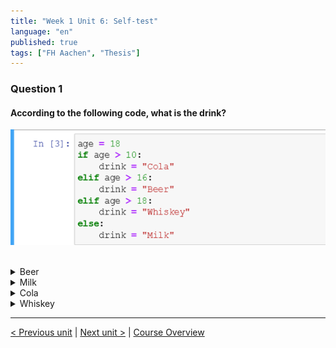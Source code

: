 ```yaml
---
title: "Week 1 Unit 6: Self-test"
language: "en"
published: true
tags: ["FH Aachen", "Thesis"]
---
```


### Question 1

#### According to the following code, what is the drink?

<img src=imgs/week1_unit6_f1.png><br><br>

<details>
	<summary>Beer</summary>
	<img  src="imgs/cross.png" width="25">
</details>


<details>
	<summary>Milk</summary>
	<img  src="imgs/cross.png" width="25">
</details>


<details>
	<summary>Cola</summary>
	<img  src="imgs/check.png" width="25">
</details>


<details>
	<summary>Whiskey</summary>
	<img  src="imgs/cross.png" width="25">
</details>

---

[< Previous unit](/teaching/python-mooc/week1_unit7_creating_complex_expressions) | [Next unit >](/teaching/python-mooc/week1_unit6_using_multiple_if_statements) |
[Course Overview](/teaching/python-mooc)